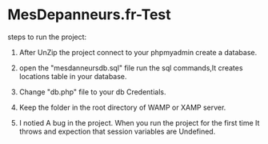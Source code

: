 # MesDepanneurs.fr-Test


steps to run the project:

1) After UnZip the project connect to your phpmyadmin create a database.

2) open the "mesdanneursdb.sql" file run the sql commands,It creates locations table in your database.

3) Change "db.php" file to your db Credentials.

4) Keep the folder in the root directory of WAMP or XAMP server.

5) I notied A bug in the project. When you run the project for the first time It throws and expection that session variables are 
   Undefined.
